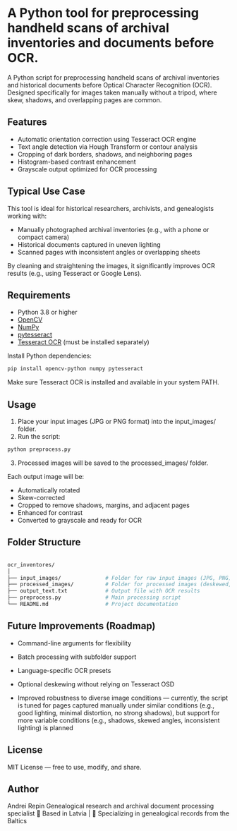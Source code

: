 # A Python tool for preprocessing handheld scans of archival inventories and documents before OCR.

A Python script for preprocessing handheld scans of archival inventories and historical documents before Optical Character Recognition (OCR).
Designed specifically for images taken manually without a tripod, where skew, shadows, and overlapping pages are common.

## Features

- Automatic orientation correction using Tesseract OCR engine
- Text angle detection via Hough Transform or contour analysis
- Cropping of dark borders, shadows, and neighboring pages
- Histogram-based contrast enhancement
- Grayscale output optimized for OCR processing

## Typical Use Case

This tool is ideal for historical researchers, archivists, and genealogists working with:

- Manually photographed archival inventories (e.g., with a phone or compact camera)
- Historical documents captured in uneven lighting
- Scanned pages with inconsistent angles or overlapping sheets

By cleaning and straightening the images, it significantly improves OCR results (e.g., using Tesseract or Google Lens).

## Requirements

- Python 3.8 or higher
- [OpenCV](https://pypi.org/project/opencv-python/)
- [NumPy](https://pypi.org/project/numpy/)
- [pytesseract](https://pypi.org/project/pytesseract/)
- [Tesseract OCR](https://github.com/tesseract-ocr/tesseract) (must be installed separately)

Install Python dependencies:

```bash
pip install opencv-python numpy pytesseract
```

Make sure Tesseract OCR is installed and available in your system PATH.

## Usage

1. Place your input images (JPG or PNG format) into the input_images/ folder.
2. Run the script:

```bash
python preprocess.py
```

3. Processed images will be saved to the processed_images/ folder.

Each output image will be:

- Automatically rotated
- Skew-corrected
- Cropped to remove shadows, margins, and adjacent pages
- Enhanced for contrast
- Converted to grayscale and ready for OCR

## Folder Structure

```bash

ocr_inventores/
│
├── input_images/              # Folder for raw input images (JPG, PNG)
├── processed_images/          # Folder for processed images (deskewed, cropped, etc.)
├── output_text.txt            # Output file with OCR results
├── preprocess.py              # Main processing script
└── README.md                  # Project documentation
```

## Future Improvements (Roadmap)

- Command-line arguments for flexibility

- Batch processing with subfolder support

- Language-specific OCR presets

- Optional deskewing without relying on Tesseract OSD

- Improved robustness to diverse image conditions — currently, the script is tuned for pages captured manually under similar conditions (e.g., good lighting, minimal distortion, no strong shadows), but support for more variable conditions (e.g., shadows, skewed angles, inconsistent lighting) is planned


## License

MIT License — free to use, modify, and share.

## Author

Andrei Repin
Genealogical research and archival document processing specialist
📍 Based in Latvia | 🧾 Specializing in genealogical records from the Baltics